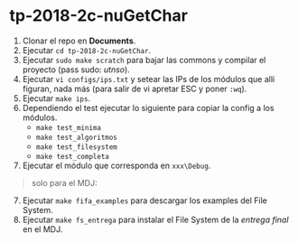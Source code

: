 # tp-2018-2c-nuGetChar
1. Clonar el repo en __Documents__.
2. Ejecutar `cd tp-2018-2c-nuGetChar`.
3. Ejecutar `sudo make scratch` para bajar las commons y compilar el proyecto (pass sudo: _utnso_).
4. Ejecutar `vi configs/ips.txt` y setear las IPs de los módulos que allí figuran, nada más (para salir de vi apretar ESC y poner `:wq`).
5. Ejecutar `make ips`.
6. Dependiendo el test ejecutar lo siguiente para copiar la config a los módulos.
    * `make test_minima`
    * `make test_algoritmos`
    * `make test_filesystem`
    * `make test_completa`
7. Ejecutar el módulo que corresponda en `xxx\Debug`.
    
> solo para el MDJ:   

7. Ejecutar `make fifa_examples` para descargar los examples del File System.
8. Ejecutar `make fs_entrega` para instalar el File System de la _entrega final_ en el MDJ.
